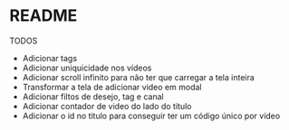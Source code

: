 # README
TODOS

- Adicionar tags
- Adicionar uniquicidade nos vídeos
- Adicionar scroll infinito para não ter que carregar a tela inteira
- Transformar a tela de adicionar video em modal
- Adicionar filtos de desejo, tag e canal
- Adicionar contador de video do lado do título
- Adicionar o id no titulo para conseguir ter um código único por vídeo
